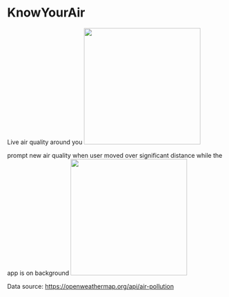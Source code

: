 # KnowYourAir
Live air quality around you
<img src="https://github.com/ROWAN-W/KnowYourAir/assets/79567802/12890740-6b5c-43ba-89fc-11a83ffd074f" width="270">

prompt new air quality when user moved over significant distance while the app is on background
<img src="https://github.com/ROWAN-W/KnowYourAir/assets/79567802/c5887ade-5715-4444-8c85-f4bf374caecd" width="270">


Data source: https://openweathermap.org/api/air-pollution
